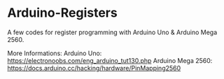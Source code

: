 # Arduino-Registers

A few codes for register programming with Arduino Uno & Arduino Mega 2560.

More Informations:
Arduino Uno: https://electronoobs.com/eng_arduino_tut130.php
Arduino Mega 2560: https://docs.arduino.cc/hacking/hardware/PinMapping2560

